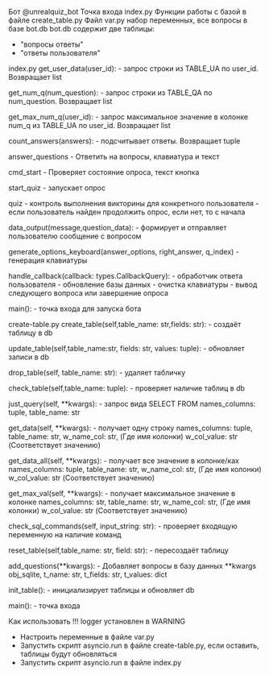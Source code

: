 Бот @unrealquiz_bot
Точка входа index.py
Функции работы с базой в файле create_table.py
Файл var.py набор переменных, все вопросы в базе bot.db
bot.db содержит две таблицы:
   - "вопросы ответы"
   - "ответы пользователя"

index.py
   get_user_data(user_id):
      - запрос строки из TABLE_UA по user_id. Возвращает list

   get_num_q(num_question):
      - запрос строки из TABLE_QA по num_question. Возвращает list

   get_max_num_q(user_id):
      - запрос максимальное значение в колонке num_q из TABLE_UA по user_id. Возвращает list

   count_answers(answers):
      - подсчитывает ответы. Возвращает tuple

   answer_questions
      - Ответить на вопросы, клавиатура и текст

   cmd_start
      - Проверяет состояние опроса, текст кнопка

   start_quiz
      -  запускает опрос

   quiz
      - контроль выполнения викторины для конкретного пользователя
         - если пользователь найден продолжить опрос, если нет, то с начала

   data_output(message,question_data):
      - формирует и отправляет пользователю сообщение с вопросом

   generate_options_keyboard(answer_options, right_answer, q_index)
      - генерация клавиатуры

   handle_callback(callback: types.CallbackQuery):
      - обработчик ответа пользователя
         - обновление базы данных
         - очистка клавиатуры
         - вывод следующего вопроса или завершение опроса

   main():
      -  точка входа для запуска бота



create-table.py
   create_table(self,table_name: str,fields: str):
      - создаёт таблицу в db

   update_table(self,table_name:str, fields: str, values: tuple):
      - обновляет записи в db

   drop_table(self, table_name: str):
      - удаляет табличку

   check_table(self,table_name: tuple):
      - проверяет наличие таблиц в db

   just_query(self, **kwargs):
      - запрос вида SELECT FROM
         names_columns: tuple,
         table_name: str

   get_data(self, **kwargs):
      - получает одну строку
         names_columns: tuple, 
         table_name: str, 
         w_name_col: str, (Где имя колонки) 
         w_col_value: str (Соответствует значению)

   get_data_all(self, **kwargs):
      - получает все значение в колонке/ках
         names_columns: tuple, 
         table_name: str, 
         w_name_col: str, (Где имя колонки) 
         w_col_value: str (Соответствует значению)

   get_max_val(self, **kwargs):
      - получает максимальное значение в колонке
         names_columns: str, 
         table_name: str, 
         w_name_col: str, (Где имя колонки) 
         w_col_value: str (Соответствует значению)

   check_sql_commands(self, input_string: str):
      - проверяет входящую переменную на наличие команд

   reset_table(self,table_name: str, field: str):
      - пересоздаёт таблицу 

   add_questions(**kwargs):
      - Добавляет вопросы в базу данных
      **kwargs
         obj_sqlite, 
         t_name: str, 
         t_fields: str, 
         t_values: dict

   init_table():
      - инициализирует таблицы и обновляет db

   main():
      - точка входа


Как использовать
!!! logger установлен в WARNING
- Настроить переменные в файле var.py
- Запустить скрипт asyncio.run в файле create-table.py, если оставить, таблицы будут обновляться
- Запустить скрипт asyncio.run в файле index.py